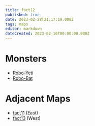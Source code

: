 ```yaml
---
title: fact12
published: true
date: 2023-02-28T21:17:19.000Z
tags: maps
editor: markdown
dateCreated: 2023-02-16T00:00:00.000Z
---
```



# Monsters
 * [Robo-Yeti](/monsters/robo-yeti)
 * [Robo-Bat](/monsters/robo-bat)

# Adjacent Maps
 * [fact11](/maps/fact11) (East)
 * [fact13](/maps/fact13) (West)
